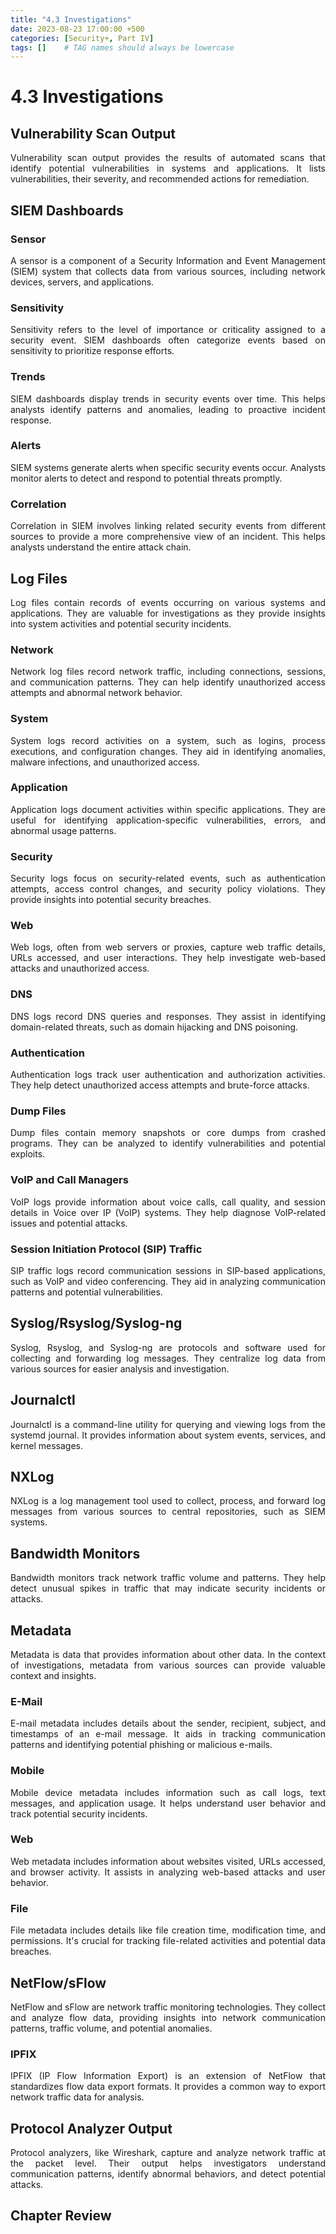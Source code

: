 ```yaml
---
title: "4.3 Investigations"
date: 2023-08-23 17:00:00 +500
categories: [Security+, Part IV]
tags: []    # TAG names should always be lowercase
---
```



<style>
  p {
    text-align: justify;
  }
  </style>


# 4.3 Investigations



## Vulnerability Scan Output

Vulnerability scan output provides the results of automated scans that identify potential vulnerabilities in systems and applications. It lists vulnerabilities, their severity, and recommended actions for remediation.

## SIEM Dashboards

### Sensor
A sensor is a component of a Security Information and Event Management (SIEM) system that collects data from various sources, including network devices, servers, and applications.

### Sensitivity
Sensitivity refers to the level of importance or criticality assigned to a security event. SIEM dashboards often categorize events based on sensitivity to prioritize response efforts.

### Trends
SIEM dashboards display trends in security events over time. This helps analysts identify patterns and anomalies, leading to proactive incident response.

### Alerts
SIEM systems generate alerts when specific security events occur. Analysts monitor alerts to detect and respond to potential threats promptly.

### Correlation
Correlation in SIEM involves linking related security events from different sources to provide a more comprehensive view of an incident. This helps analysts understand the entire attack chain.

## Log Files

Log files contain records of events occurring on various systems and applications. They are valuable for investigations as they provide insights into system activities and potential security incidents.

### Network
Network log files record network traffic, including connections, sessions, and communication patterns. They can help identify unauthorized access attempts and abnormal network behavior.

### System
System logs record activities on a system, such as logins, process executions, and configuration changes. They aid in identifying anomalies, malware infections, and unauthorized access.

### Application
Application logs document activities within specific applications. They are useful for identifying application-specific vulnerabilities, errors, and abnormal usage patterns.

### Security
Security logs focus on security-related events, such as authentication attempts, access control changes, and security policy violations. They provide insights into potential security breaches.

### Web
Web logs, often from web servers or proxies, capture web traffic details, URLs accessed, and user interactions. They help investigate web-based attacks and unauthorized access.

### DNS
DNS logs record DNS queries and responses. They assist in identifying domain-related threats, such as domain hijacking and DNS poisoning.

### Authentication
Authentication logs track user authentication and authorization activities. They help detect unauthorized access attempts and brute-force attacks.

### Dump Files
Dump files contain memory snapshots or core dumps from crashed programs. They can be analyzed to identify vulnerabilities and potential exploits.

### VoIP and Call Managers
VoIP logs provide information about voice calls, call quality, and session details in Voice over IP (VoIP) systems. They help diagnose VoIP-related issues and potential attacks.

### Session Initiation Protocol (SIP) Traffic
SIP traffic logs record communication sessions in SIP-based applications, such as VoIP and video conferencing. They aid in analyzing communication patterns and potential vulnerabilities.

## Syslog/Rsyslog/Syslog-ng

Syslog, Rsyslog, and Syslog-ng are protocols and software used for collecting and forwarding log messages. They centralize log data from various sources for easier analysis and investigation.

## Journalctl

Journalctl is a command-line utility for querying and viewing logs from the systemd journal. It provides information about system events, services, and kernel messages.

## NXLog

NXLog is a log management tool used to collect, process, and forward log messages from various sources to central repositories, such as SIEM systems.

## Bandwidth Monitors

Bandwidth monitors track network traffic volume and patterns. They help detect unusual spikes in traffic that may indicate security incidents or attacks.

## Metadata

Metadata is data that provides information about other data. In the context of investigations, metadata from various sources can provide valuable context and insights.

### E-Mail

E-mail metadata includes details about the sender, recipient, subject, and timestamps of an e-mail message. It aids in tracking communication patterns and identifying potential phishing or malicious e-mails.

### Mobile

Mobile device metadata includes information such as call logs, text messages, and application usage. It helps understand user behavior and track potential security incidents.

### Web

Web metadata includes information about websites visited, URLs accessed, and browser activity. It assists in analyzing web-based attacks and user behavior.

### File

File metadata includes details like file creation time, modification time, and permissions. It's crucial for tracking file-related activities and potential data breaches.

## NetFlow/sFlow

NetFlow and sFlow are network traffic monitoring technologies. They collect and analyze flow data, providing insights into network communication patterns, traffic volume, and potential anomalies.

### IPFIX

IPFIX (IP Flow Information Export) is an extension of NetFlow that standardizes flow data export formats. It provides a common way to export network traffic data for analysis.

## Protocol Analyzer Output

Protocol analyzers, like Wireshark, capture and analyze network traffic at the packet level. Their output helps investigators understand communication patterns, identify abnormal behaviors, and detect potential attacks.


## Chapter Review


